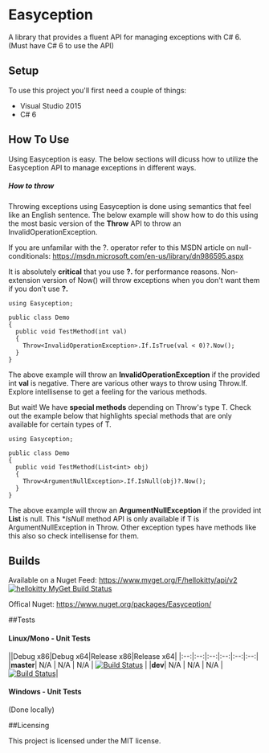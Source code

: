 # Easyception

A library that provides a fluent API for managing exceptions with C# 6. (Must have C# 6 to use the API)

## Setup

To use this project you'll first need a couple of things:
  - Visual Studio 2015
  - C# 6

## How To Use

Using Easyception is easy. The below sections will dicuss how to utilize the Easyception API to manage exceptions in different ways.

##### How to throw

Throwing exceptions using Easyception is done using semantics that feel like an English sentence. The below example will show how to do this using the most basic version of the **Throw<T>** API to throw an InvalidOperationException.

If you are unfamilar with the ?. operator refer to this MSDN article on null-conditionals: https://msdn.microsoft.com/en-us/library/dn986595.aspx

It is absolutely **critical** that you use **?.** for performance reasons. Non-extension version of Now() will throw exceptions when you don't want them if you don't use **?.**

```
using Easyception;

public class Demo
{
  public void TestMethod(int val)
  {
    Throw<InvalidOperationException>.If.IsTrue(val < 0)?.Now();
  }
}
```

The above example will throw an **InvalidOperationException** if the provided int **val** is negative. There are various other ways to throw using Throw<T>.If. Explore intellisense to get a feeling for the various methods.

But wait! We have **special methods** depending on Throw<T>'s type T. Check out the example below that highlights special methods that are only available for certain types of T.

```
using Easyception;

public class Demo
{
  public void TestMethod(List<int> obj)
  {
    Throw<ArgumentNullException>.If.IsNull(obj)?.Now();
  }
}
```

The above example will throw an **ArgumentNullException** if the provided int **List<int>** is null. This **IsNull* method API is only available if T is ArgumentNullException in Throw<T>. Other exception types have methods like this also so check intellisense for them.

## Builds

Available on a Nuget Feed: https://www.myget.org/F/hellokitty/api/v2 [![hellokitty MyGet Build Status](https://www.myget.org/BuildSource/Badge/hellokitty?identifier=48dd3f2a-4278-4376-b211-65ca50a5db76)](https://www.myget.org/)

Offical Nuget: https://www.nuget.org/packages/Easyception/

##Tests

#### Linux/Mono - Unit Tests
||Debug x86|Debug x64|Release x86|Release x64|
|:--:|:--:|:--:|:--:|:--:|:--:|
|**master**| N/A | N/A | N/A | [![Build Status](https://travis-ci.org/HelloKitty/Easyception.svg?branch=master)](https://travis-ci.org/HelloKitty/Easyception) |
|**dev**| N/A | N/A | N/A | [![Build Status](https://travis-ci.org/HelloKitty/Easyception.svg?branch=dev)](https://travis-ci.org/HelloKitty/Easyception)|

#### Windows - Unit Tests

(Done locally)

##Licensing

This project is licensed under the MIT license.
